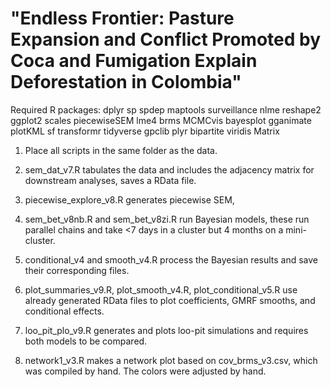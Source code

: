 # "Endless Frontier: Pasture Expansion and Conflict Promoted by Coca and Fumigation Explain Deforestation in Colombia"


Required R packages:
dplyr
sp
spdep
maptools
surveillance
nlme
reshape2
ggplot2
scales
piecewiseSEM
lme4
brms
MCMCvis
bayesplot
gganimate
plotKML
sf
transformr
tidyverse
gpclib
plyr
bipartite
viridis
Matrix

1) Place all scripts in the same folder as the data.

2) sem_dat_v7.R tabulates the data and includes the adjacency matrix for downstream analyses, saves a RData file.

3) piecewise_explore_v8.R generates piecewise SEM,

4) sem_bet_v8nb.R and sem_bet_v8zi.R run Bayesian models, these run parallel chains and take <7 days in a cluster but 4 months on a mini-cluster.

5) conditional_v4 and smooth_v4.R process the Bayesian results and save their corresponding files.

6) plot_summaries_v9.R, plot_smooth_v4.R, plot_conditional_v5.R use already generated RData files to plot coefficients, GMRF smooths, and conditional effects.

7) loo_pit_plo_v9.R generates and plots loo-pit simulations and requires both models to be compared.

8) network1_v3.R makes a network plot based on cov_brms_v3.csv, which was compiled by hand. The colors were adjusted by hand.
